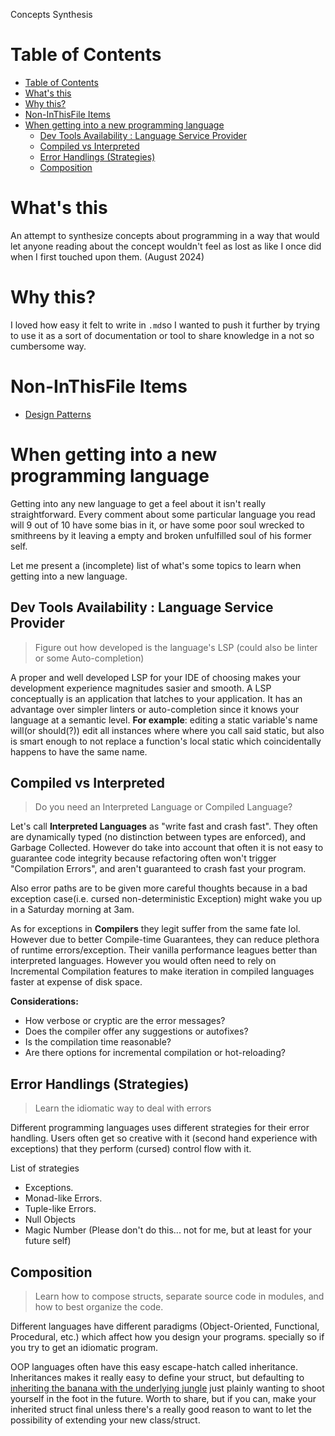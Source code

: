 Concepts Synthesis

# Table of Contents

- [Table of Contents](#table-of-contents)
- [What's this](#whats-this)
- [Why this?](#why-this)
- [Non-InThisFile Items](#non-inthisfile-items)
- [When getting into a new programming language](#when-getting-into-a-new-programming-language)
  - [Dev Tools Availability : Language Service Provider](#dev-tools-availability--language-service-provider)
  - [Compiled vs Interpreted](#compiled-vs-interpreted)
  - [Error Handlings (Strategies)](#error-handlings-strategies)
  - [Composition](#composition)


# What's this

An attempt to synthesize concepts about programming in a way that 
would let anyone reading about the concept wouldn't feel as lost as like I once did 
when I first touched upon them. (August 2024) 

# Why this?

I loved how easy it felt to write in `.md`so I wanted to push it further by trying to use it as a sort of
documentation or tool to share knowledge in a not so cumbersome way.

# Non-InThisFile Items

<!-- TODO: detail this header's content and purpose -->

- [Design Patterns][P-DD] 


# When getting into a new programming language

Getting into any new language to get a feel about it isn't really straightforward. Every comment 
about some particular language you read will 9 out of 10 have some bias in it, or have some
poor soul wrecked to smithreens by it leaving a empty and broken unfulfilled soul of his former self.

Let me present a (incomplete) list of what's some topics to learn when getting into a new language.

## Dev Tools Availability : Language Service Provider

>  Figure out how developed is the language's LSP (could also be linter or some Auto-completion)

A proper and well developed LSP for your IDE of choosing makes your development experience
magnitudes sasier and smooth. A LSP conceptually is an application that latches to your application.
It has an advantage over simpler linters or auto-completion since it knows your language at a 
semantic level. **For example**: editing a static variable's name will(or should(?)) edit all instances where
where you call said static, but also is smart enough to not replace a function's local static which coincidentally
happens to have the same name.

## Compiled vs Interpreted

> Do you need an Interpreted Language or Compiled Language?

Let's call **Interpreted Languages** as "write fast and crash fast". They often are dynamically typed 
(no distinction between types are enforced), and Garbage Collected. However do take into account that
often it is not easy to guarantee code integrity because refactoring often won't trigger 
"Compilation Errors", and aren't guaranteed to crash fast your program.

Also error paths are to be given more careful thoughts because in a bad exception 
case(i.e. cursed non-deterministic Exception) might wake you up in a Saturday morning at 3am.

As for exceptions in **Compilers** they legit suffer from the same fate lol. However due to better 
Compile-time Guarantees, they can reduce plethora of runtime errors/exception. Their vanilla performance
leagues better than interpreted languages. However you would often need to rely on Incremental Compilation
features to make iteration in compiled languages faster at expense of disk space.

**Considerations:**
- How verbose or cryptic are the error messages?
- Does the compiler offer any suggestions or autofixes?
- Is the compilation time reasonable?
- Are there options for incremental compilation or hot-reloading?

## Error Handlings (Strategies)

> Learn the idiomatic way to deal with errors

Different programming languages uses different strategies for their error handling. Users often get so 
creative with it (second hand experience with exceptions) that they perform (cursed) control flow with it.

List of strategies

* Exceptions.
* Monad-like Errors.
* Tuple-like Errors.
* Null Objects
* Magic Number (Please don't do this... not for me, but at least for your future self)

## Composition

> Learn how to compose structs, separate source code in modules, and how to best organize the code.

Different languages have different paradigms (Object-Oriented, Functional, Procedural, etc.) which affect how you design your programs.
specially so if you try to get an idiomatic program.

OOP languages often have this easy escape-hatch called inheritance. Inheritances makes it really easy to define your struct, but defaulting 
to [inheriting the banana with the underlying jungle][GorillaAndJungle] just plainly wanting to shoot yourself in the foot in the future.
Worth to share, but if you can, make your inherited struct final unless there's a really good reason to want to let the possibility
of extending your new class/struct.



[P-DD]: Programming%20-%20Design%20Patterns.md

[GorillaAndJungle]: https://medium.com/codemonday/banana-gorilla-jungle-oop-5052b2e4d588 "Gorilla holding the banana and the entire jungle."


